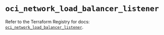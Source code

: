 # `oci_network_load_balancer_listener`

Refer to the Terraform Registry for docs: [`oci_network_load_balancer_listener`](https://registry.terraform.io/providers/oracle/oci/7.19.0/docs/resources/network_load_balancer_listener).
